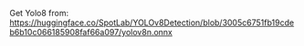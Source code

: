 Get Yolo8 from: https://huggingface.co/SpotLab/YOLOv8Detection/blob/3005c6751fb19cdeb6b10c066185908faf66a097/yolov8n.onnx